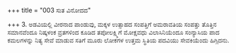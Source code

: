 +++
title = "003 ಸುತ ವಿನೋದದ"

+++
3. ಅಡವಿಯಲ್ಲಿ ವೀರನಾದ ಪಾಂಡುವು, ಮಕ್ಕಳ ಉತ್ಸಾಹದ ಸಂಪತ್ತಿಗೆ ಅಮರಾವತಿಯ ಸಂಪತ್ತು ತೊತ್ತಿನ ಸಮಾನವೆಂದೂ ನಿಷ್ಕಳಂಕ ವ್ರತಗಳಿಂದ ಕೂಡಿದ ತಪೋಲಕ್ಷ್ಮಿಗೆ ಮೋಕ್ಷವಧು ವಿಲಾಸಿನಿಯೆಂದೂ ಸಂನ್ಯಾಸಿಯ ಪಾದ ಕಮಲಗಳನ್ನು ನಿತ್ಯ ಸೇವೆ ಮಾಡುವ ಸತಿಗೆ ಮೂರು ಲೋಕಗಳ ಉತ್ತಮ ಸ್ಥಿತಿಯ ಪದವಿಯು ಸೇವಕಿಯೆಂದು ಹಿಗ್ಗಿದನು.